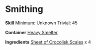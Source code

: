 <!-- TITLE: Crocolisk Scale Boots -->
<!-- SUBTITLE:  -->
# Smithing
**Skill**
Minimum: Unknown
Trivial: 45

**Container**
[Heavy Smelter](heavy-smelter)

**Ingredients**
[Sheet of Crocolisk Scales](sheet-of-crocolisk-scales) x 4